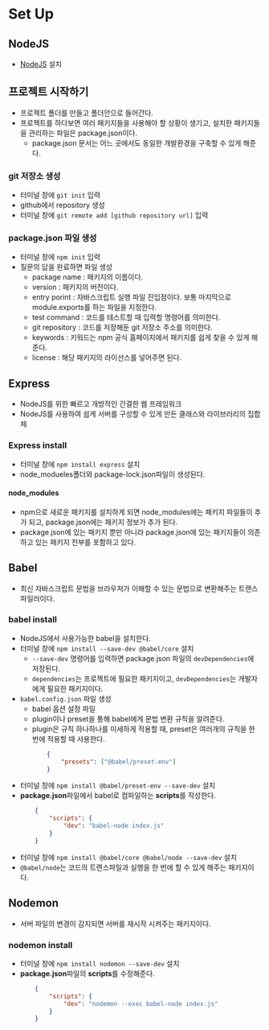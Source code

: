 # Set Up
## NodeJS
- [NodeJS](https://nodejs.org/en/) 설치

## 프로젝트 시작하기
- 프로젝트 폴더를 만들고 폴더안으로 들어간다.
- 프로젝트를 하다보면 여러 패키지들을 사용해야 할 상황이 생기고, 설치한 패키지들을 관리하는 파일은 package.json이다.
  - package.json 문서는 어느 곳에서도 동일한 개발환경을 구축할 수 있게 해준다.

### git 저장소 생성
- 터미널 창에 `git init` 입력
- github에서 repository 생성
- 터미널 창에 `git remote add [github repository url]` 입력

### package.json 파일 생성
- 터미널 창에 `npm init` 입력
- 질문의 답을 완료하면 파일 생성
    - package name : 패키지의 이름이다.
    - version : 패키지의 버전이다.
    - entry porint : 자바스크립트 실행 파일 진입점이다. 보통 마지막으로 module.exports를 하는 파일을 지정한다.
    - test command : 코드를 테스트할 때 입력할 명령어를 의미한다.
    - git repository : 코드를 저장해둔 git 저장소 주소를 의미한다.
    - keywords : 키워드는 npm 공식 홈페이지에서 패키지를 쉽게 찾을 수 있게 해 준다.
    - license : 해당 패키지의 라이선스를 넣어주면 된다.

## Express
- NodeJS를 위한 빠르고 개방적인 간결한 웹 프레임워크
- NodeJS를 사용하여 쉽게 서버를 구성할 수 있게 만든 클래스와 라이브러리의 집합체

### Express install
- 터미널 창에 `npm install express` 설치
- node_modueles폴더와 package-lock.json파일이 생성된다.
  
#### node_modules
- npm으로 새로운 패키지를 설치하게 되면 node_modules에는 패키지 파일들이 추가 되고, package.json에는 패키지 정보가 추가 된다.
- package.json에 있는 패키지 뿐만 아니라 package.json에 있는 패키지들이 의존하고 있는 패키지 전부를 포함하고 있다.

## Babel
- 최신 자바스크립트 문법을 브라우저가 이해할 수 있는 문법으로 변환해주는 트랜스파일러이다.

### babel install
- NodeJS에서 사용가능한 babel을 설치한다.
- 터미널 창에 `npm install --save-dev @babel/core` 설치
  - `--save-dev` 명령어를 입력하면 package.json 파일의 `devDependencies`에 저장된다.
  - `dependencies`는 프로젝트에 필요한 패키지이고, `devDependencies`는 개발자에게 필요한 패키지이다.
- `babel.config.json` 파일 생성
  - babel 옵션 설정 파일
  - plugin이나 preset을 통해 babel에게 문법 변환 규칙을 알려준다.
  - plugin은 규칙 하나하나를 미세하게 적용할 때, preset은 여러개의 규칙을 한 번에 적용할 때 사용한다.
    ```json
        {
            "presets": ["@babel/preset-env"]
        }
    ```
- 터미널 창에 `npm install @babel/preset-env --save-dev` 설치
- **package.json**파일에서 babel로 컴파일하는 **scripts**를 작성한다.
    ```json
        {
            "scripts": {
                "dev": "babel-node index.js"
            }
        }
    ```
- 터미널 창에 `npm install @babel/core @babel/node --save-dev` 설치
- `@babel/node`는 코드의 트랜스파일과 실행을 한 번에 할 수 있게 해주는 패키지이다.

## Nodemon
- 서버 파일의 변경이 감지되면 서버를 재시작 시켜주는 패키지이다.

### nodemon install
- 터미널 창에 `npm install nodemon --save-dev` 설치
- **package.json**파일의 **scripts**를 수정해준다.
    ```json
        {
            "scripts": {
                "dev": "nodemon --exec babel-node index.js"
            }
        }
    ```
